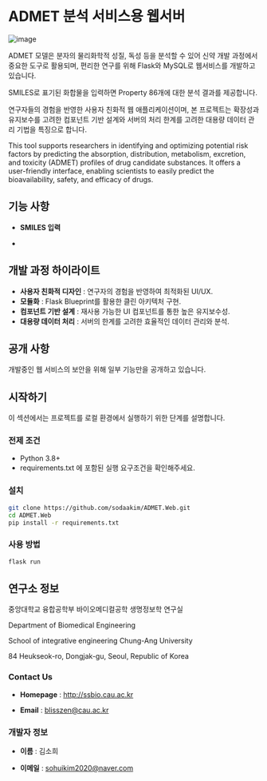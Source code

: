 # ADMET 분석 서비스용 웹서버
![image](https://github.com/sodaakim/ADMET.Web/assets/83997634/2164aab4-cdfa-4edd-baa0-cc64d69e3cef)


ADMET 모델은 분자의 물리화학적 성질, 독성 등을 분석할 수 있어 신약 개발 과정에서 중요한 도구로 활용되며, 편리한 연구를 위해 Flask와 MySQL로 웹서비스를 개발하고 있습니다.

SMILES로 표기된 화합물을 입력하면 Property 86개에 대한 분석 결과를 제공합니다.

연구자들의 경험을 반영한 사용자 친화적 웹 애플리케이션이며, 본 프로젝트는 확장성과 유지보수를 고려한 컴포넌트 기반 설계와 서버의 처리 한계를 고려한 대용량 데이터 관리 기법을 특징으로 합니다.

This tool supports researchers in identifying and optimizing potential risk factors by predicting the absorption, distribution, metabolism, excretion, and toxicity (ADMET) profiles of drug candidate substances. It offers a user-friendly interface, enabling scientists to easily predict the bioavailability, safety, and efficacy of drugs.

## 기능 사항
- **SMILES 입력**

- 


## 개발 과정 하이라이트
- **사용자 친화적 디자인** : 연구자의 경험을 반영하여 최적화된 UI/UX.
- **모듈화** : Flask Blueprint를 활용한 클린 아키텍처 구현.
- **컴포넌트 기반 설계** : 재사용 가능한 UI 컴포넌트를 통한 높은 유지보수성.
- **대용량 데이터 처리** : 서버의 한계를 고려한 효율적인 데이터 관리와 분석.

## 공개 사항
개발중인 웹 서비스의 보안을 위해 일부 기능만을 공개하고 있습니다.



## 시작하기
이 섹션에서는 프로젝트를 로컬 환경에서 실행하기 위한 단계를 설명합니다.

### 전제 조건
- Python 3.8+
- requirements.txt 에 포함된 실행 요구조건을 확인해주세요.

### 설치
```bash
git clone https://github.com/sodaakim/ADMET.Web.git
cd ADMET.Web
pip install -r requirements.txt
```

### 사용 방법
```bash
flask run
```

## 연구소 정보
중앙대학교 융합공학부 바이오메디컬공학 생명정보학 연구실

Department of Biomedical Engineering

School of integrative engineering Chung-Ang University

84 Heukseok-ro, Dongjak-gu, Seoul, Republic of Korea

### Contact Us

- **Homepage** : http://ssbio.cau.ac.kr

- **Email** : blisszen@cau.ac.kr

### 개발자 정보
- **이름** : 김소희

- **이메일** : sohuikim2020@naver.com

